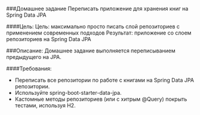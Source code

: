 ###Домашнее задание
Переписать приложение для хранения книг на Spring Data JPA

####Цель:
Цель: максимально просто писать слой репозиториев с применением современных подходов
Результат: приложение со слоем репозиториев на Spring Data JPA

###Описание:
Домашнее задание выполняется переписыванием предыдущего на JPA.

####Требования:
- Переписать все репозитории по работе с книгами на Spring Data JPA репозитории.
- Используйте spring-boot-starter-data-jpa.
- Кастомные методы репозиториев (или с хитрым @Query) покрыть тестами, используя H2.